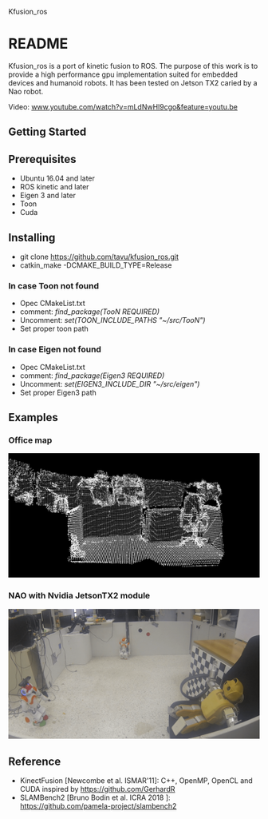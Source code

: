 Kfusion_ros
# README
Kfusion_ros is a port of kinetic fusion to ROS. The purpose of this work is to provide a high performance gpu implementation suited for embedded devices and humanoid robots.
It has been tested on Jetson TX2 caried by a Nao robot.

Video: www.youtube.com/watch?v=mLdNwHl9cgo&feature=youtu.be

## Getting Started
## Prerequisites
* Ubuntu 16.04 and later
* ROS kinetic and later
* Eigen 3 and later
* Toon
* Cuda


## Installing
* git clone https://github.com/tavu/kfusion_ros.git
* catkin_make -DCMAKE_BUILD_TYPE=Release 

### In case Toon not found
* Opec CMakeList.txt
* comment: *find_package(TooN   REQUIRED)*
* Uncomment: *set(TOON_INCLUDE_PATHS "~/src/TooN")*
* Set proper toon path

### In case Eigen not found
* Opec CMakeList.txt
* comment: *find_package(Eigen3   REQUIRED)*
* Uncomment: *set(EIGEN3_INCLUDE_DIR "~/src/eigen")*
* Set proper Eigen3 path


## Examples
### Office map
![map](img/map.png)
### NAO with Nvidia JetsonTX2 module
![nao](img/world.png)

## Reference
 * KinectFusion [Newcombe et al. ISMAR'11]: C++, OpenMP, OpenCL and CUDA inspired by https://github.com/GerhardR
 * SLAMBench2 [Bruno Bodin et al. ICRA 2018 ]: https://github.com/pamela-project/slambench2
 
 
